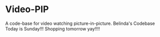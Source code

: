 # Video-PIP
A code-base for video watching picture-in-picture. 
Belinda's Codebase
Today is Sunday!!!
Shopping tomorrow yay!!!!
